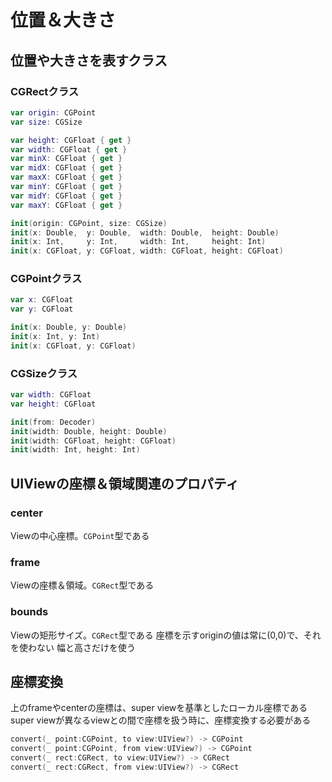 # 位置＆大きさ

## 位置や大きさを表すクラス

### CGRectクラス

```swift
var origin: CGPoint
var size: CGSize

var height: CGFloat { get }
var width: CGFloat { get }
var minX: CGFloat { get }
var midX: CGFloat { get }
var maxX: CGFloat { get }
var minY: CGFloat { get }
var midY: CGFloat { get }
var maxY: CGFloat { get }
```

```swift
init(origin: CGPoint, size: CGSize)
init(x: Double,  y: Double,  width: Double,  height: Double)
init(x: Int,     y: Int,     width: Int,     height: Int)
init(x: CGFloat, y: CGFloat, width: CGFloat, height: CGFloat)
```

### CGPointクラス

```swift
var x: CGFloat
var y: CGFloat
```

```swift
init(x: Double, y: Double)
init(x: Int, y: Int)
init(x: CGFloat, y: CGFloat)
```

### CGSizeクラス

```swift
var width: CGFloat
var height: CGFloat
```

```swift
init(from: Decoder)
init(width: Double, height: Double)
init(width: CGFloat, height: CGFloat)
init(width: Int, height: Int)
```

## UIViewの座標＆領域関連のプロパティ

### center

Viewの中心座標。`CGPoint`型である

### frame

Viewの座標＆領域。`CGRect`型である

### bounds

Viewの矩形サイズ。`CGRect`型である
座標を示すoriginの値は常に(0,0)で、それを使わない
幅と高さだけを使う

## 座標変換

上のframeやcenterの座標は、super viewを基準としたローカル座標である
super viewが異なるviewとの間で座標を扱う時に、座標変換する必要がある

```swift
convert(_ point:CGPoint, to view:UIView?) -> CGPoint
convert(_ point:CGPoint, from view:UIView?) -> CGPoint
convert(_ rect:CGRect, to view:UIView?) -> CGRect
convert(_ rect:CGRect, from view:UIView?) -> CGRect
```
